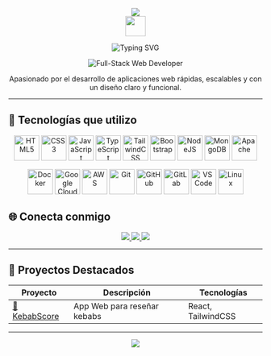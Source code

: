 <!-- Encabezado con animación -->
<p align="center">
  <img src="https://capsule-render.vercel.app/api?type=waving&color=gradient&height=120&section=header&text=Hola%20soy%20David%20Andreica&fontSize=30&fontColor=fff"/>
  <br/>
  <img src="https://media.giphy.com/media/hvRJCLFzcasrR4ia7z/giphy.gif" width="40px">
</p>




<!-- Presentación -->
<p align="center">
  <img src="https://readme-typing-svg.demolab.com?font=Fira+Code&weight=700&size=28&pause=500&color=FF4B4B&center=true&vCenter=true&width=600&letterSpacing=2&lines=%F0%9F%9A%80+Full-Stack+Web+Developer" alt="Typing SVG" />
</p>
<div align="center">
  <img src="./header.svg" alt="Full-Stack Web Developer" />
</div>




<p align="center">
Apasionado por el desarrollo de aplicaciones web rápidas, escalables y con un diseño claro y funcional.
</p>


---

## 🚀 Tecnologías que utilizo

<p align="center">
  <img src="https://cdn.jsdelivr.net/gh/devicons/devicon/icons/html5/html5-original.svg" alt="HTML5" width="50" height="50"/>
  <img src="https://cdn.jsdelivr.net/gh/devicons/devicon/icons/css3/css3-original.svg" alt="CSS3" width="50" height="50"/>
  <img src="https://cdn.jsdelivr.net/gh/devicons/devicon/icons/javascript/javascript-original.svg" alt="JavaScript" width="50" height="50"/>
  <img src="https://cdn.jsdelivr.net/gh/devicons/devicon/icons/typescript/typescript-original.svg" alt="TypeScript" width="50" height="50"/>
  <img src="https://api.iconify.design/logos:tailwindcss-icon.svg" alt="TailwindCSS" width="50" height="50"/>
  <img src="https://cdn.jsdelivr.net/gh/devicons/devicon/icons/bootstrap/bootstrap-original.svg" alt="Bootstrap" width="50" height="50"/>
  <img src="https://cdn.jsdelivr.net/gh/devicons/devicon/icons/nodejs/nodejs-original.svg" alt="NodeJS" width="50" height="50"/>
  <img src="https://cdn.jsdelivr.net/gh/devicons/devicon/icons/mongodb/mongodb-original.svg" alt="MongoDB" width="50" height="50"/>
  <img src="https://cdn.jsdelivr.net/gh/devicons/devicon/icons/apache/apache-original.svg" alt="Apache" width="50" height="50"/>
</p>

<p align="center">
  <img src="https://cdn.jsdelivr.net/gh/devicons/devicon/icons/docker/docker-original.svg" alt="Docker" width="50" height="50"/>
  <img src="https://cdn.jsdelivr.net/gh/devicons/devicon/icons/googlecloud/googlecloud-original.svg" alt="Google Cloud" width="50" height="50"/>
  <img src="https://api.iconify.design/logos:aws.svg" alt="AWS" width="50" height="50"/>
  <img src="https://cdn.jsdelivr.net/gh/devicons/devicon/icons/git/git-original.svg" alt="Git" width="50" height="50"/>
  <img src="https://cdn.jsdelivr.net/gh/devicons/devicon/icons/github/github-original.svg" alt="GitHub" width="50" height="50"/>
  <img src="https://cdn.jsdelivr.net/gh/devicons/devicon/icons/gitlab/gitlab-original.svg" alt="GitLab" width="50" height="50"/>
  <img src="https://cdn.jsdelivr.net/gh/devicons/devicon/icons/vscode/vscode-original.svg" alt="VS Code" width="50" height="50"/>
  <img src="https://cdn.jsdelivr.net/gh/devicons/devicon/icons/linux/linux-original.svg" alt="Linux" width="50" height="50"/>
</p>



## 🌐 Conecta conmigo

<p align="center">
  <a href="https://www.linkedin.com/in/david-andreica-06534b304/" target="_blank">
    <img src="https://img.shields.io/badge/LinkedIn-0077B5?style=for-the-badge&logo=linkedin&logoColor=white"/>
  </a>
  <a href="https://tu-portfolio.com" target="_blank">
    <img src="https://img.shields.io/badge/Portfolio-000?style=for-the-badge&logo=google-chrome&logoColor=white"/>
  </a>
  <a href="mailto:davidandreica127@gmail.com" target="_blank">
    <img src="https://img.shields.io/badge/Gmail-D14836?style=for-the-badge&logo=gmail&logoColor=white"/>
  </a>
</p>

---

## 🌟 Proyectos Destacados

| Proyecto | Descripción | Tecnologías |
|----------|-------------|-------------|
| [🥙 KebabScore](https://github.com/Daidarzz/kebabscore) | App Web para reseñar kebabs | React, TailwindCSS |


---

<!-- Footer -->
<p align="center">
  <img src="https://capsule-render.vercel.app/api?type=waving&color=gradient&height=100&section=footer"/>
</p>
